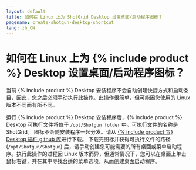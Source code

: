 ```yaml
---
layout: default
title: 如何在 Linux 上为 ShotGrid Desktop 设置桌面/启动程序图标？
pagename: create-shotgun-desktop-shortcut
lang: zh_CN
---
```


# 如何在 Linux 上为 {% include product %} Desktop 设置桌面/启动程序图标？

当前 {% include product %} Desktop 安装程序不会自动创建快捷方式和启动条目，因此，您之后必须手动执行此操作。此操作很简单，但可能因您使用的 Linux 版本不同而有所不同。

运行 {% include product %} Desktop 安装程序后，{% include product %} Desktop 可执行文件将位于 `/opt/Shotgun folder` 中。可执行文件的名称是 ShotGrid。
图标不会随安装程序一起分发。请从 [{% include product %} Desktop 插件 github 库](https://github.com/shotgunsoftware/tk-desktop/blob/aac6fe004bd003bf26316b9859bd4ebc42eb82dc/resources/default_systray_icon.png)进行下载。
下载完图标并获得可执行文件的路径 (`/opt/Shotgun/Shotgun`) 后，请手动创建您可能需要的所有桌面或菜单启动程序。执行此操作的过程因 Linux 版本而异，但通常情况下，您可以在桌面上单击鼠标右键，并在其中寻找合适的菜单选项，从而创建桌面启动程序。